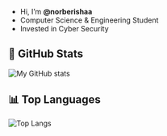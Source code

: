 - Hi, I’m __@norberishaa__
- Computer Science & Engineering Student
- Invested in Cyber Security

## 🚀 GitHub Stats
![My GitHub stats](https://github-readme-stats.vercel.app/api?username=norberishaa&show_icons=true&theme=github_dark&hide=prs)

## 📊 Top Languages
![Top Langs](https://github-readme-stats.vercel.app/api/top-langs/?username=norberishaa&theme=github_dark&layout=pie)
